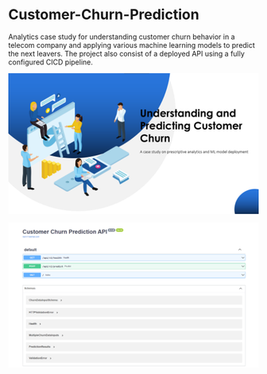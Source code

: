 # Customer-Churn-Prediction

Analytics case study for understanding customer churn behavior in a telecom company and applying various machine learning models to predict the next leavers. The project also consist of a deployed API using a fully configured CICD pipeline.

![CCP Homepage](/docs/customer-churn.png)

![Model API](/docs/model-api.png)

